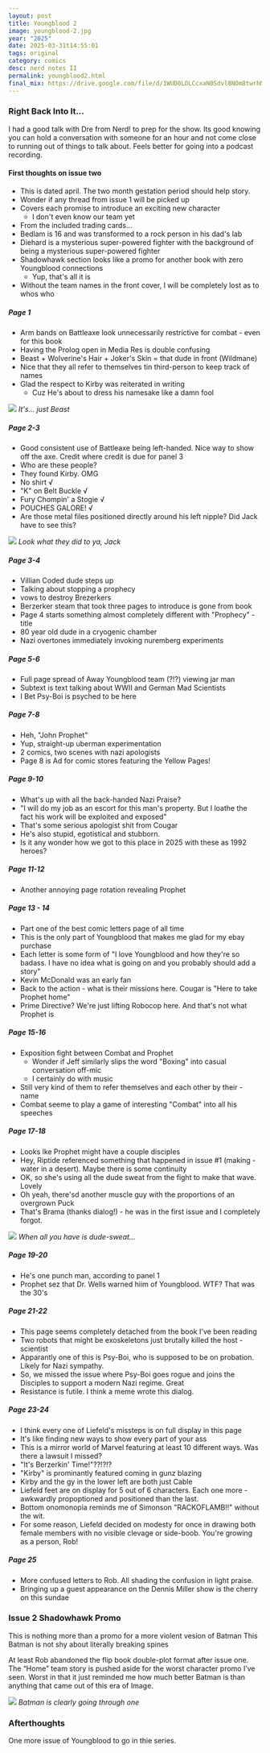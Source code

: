 ```yaml
---
layout: post
title: Youngblood 2
image: youngblood-2.jpg
year: "2025"
date: 2025-03-31t14:55:01
tags: original
category: comics
desc: nerd notes II
permalink: youngblood2.html
final_mix: https://drive.google.com/file/d/1WUD0LOLCcxaN0Sdvl8NOm8twrhMf4VUZ/view?usp=sharing
---
```


### Right Back Into It...

I had a good talk with Dre from Nerd! to prep for the show. Its good knowing you can hold a conversation with someone for an hour and not come close to running out of things to talk about. Feels better for going into a podcast recording.

#### First thoughts on issue two

- This is dated april. The two month gestation period should help story.
- Wonder if any thread from issue 1 will be picked up
- Covers each promise to introduce an exciting new character
  - I don't even know our team yet
- From the included trading cards…
- Bedlam is 16 and was transformed to a rock person in his dad's lab
- Diehard is a mysterious super-powered fighter with the background of being a mysterious super-powered fighter
- Shadowhawk section looks like a promo for another book with zero Youngblood connections
  - Yup, that's all it is
- Without the team names in the front cover, I will be completely lost as to whos who

##### Page 1

- Arm bands on Battleaxe look unnecessarily restrictive for combat - even for this book
- Having the Prolog open in Media Res is double confusing
- Beast + Wolverine's Hair + Joker's Skin = that dude in front (Wildmane)
- Nice that they all refer to themselves tin third-person to keep track of names
- Glad the respect to Kirby was reiterated in writing
  - Cuz He's about to dress his namesake like a damn fool

<div class="image-plus-caption">
  <img src="/ms_assets/images/youngblood/wildmane.jpg">
  <em>It's... just Beast</em>
</div>

##### Page 2-3
- Good consistent use of Battleaxe being left-handed. Nice way to show off the axe. Credit where credit is due for panel 3
- Who are these people?
- They found Kirby. OMG
- No shirt √
- "K" on Belt Buckle √
- Fury Chompin' a Stogie √
- POUCHES GALORE! √
- Are those metal files positioned directly around his left nipple? Did Jack have to see this?

<div class="image-plus-caption">
  <img src="/ms_assets/images/youngblood/kirby.jpg">
  <em>Look what they did to ya, Jack</em>
</div>

##### Page 3-4
- Villian Coded dude steps up
- Talking about stopping a prophecy
- vows to destroy Brezerkers 
- Berzerker steam that took three pages to introduce is gone from book
- Page 4 starts something almost completely different with "Prophecy" - title
- 80 year old dude in a cryogenic chamber
- Nazi overtones immediately invoking nuremberg experiments

##### Page 5-6
- Full page spread of Away Youngblood team (?!?) viewing jar man
- Subtext is text talking about WWII and German Mad Scientists
- I Bet Psy-Boi is psyched to be here

##### Page 7-8
- Heh, "John Prophet"
- Yup, straight-up uberman experimentation
- 2 comics, two scenes with nazi apologists
- Page 8 is Ad for comic stores featuring the Yellow Pages!

##### Page 9-10
- What's up with all the back-handed Nazi Praise?
- "I will do my job as an escort for this man's property. But I loathe the fact his work will be exploited and exposed"
- That's some serious apologist shit from Cougar
- He's also stupid, egotistical and stubborn.
- Is it any wonder how we got to this place in 2025 with these as 1992 heroes?

##### Page 11-12
- Another annoying page rotation revealing Prophet

##### Page 13 - 14
- Part one of the best comic letters page of all time
- This is the only part of Youngblood that makes me glad for my ebay purchase
- Each letter is some form of "I love Youngblood and how they're so badass. I have no idea what is going on and you probably should add a story"
- Kevin McDonald was an early fan
- Back to the action - what is their missions here. Cougar is "Here to take Prophet home"
- Prime Directive? We're just lifting Robocop here. And that's not what Prophet is

##### Page 15-16
- Exposition fight between Combat and Prophet
  - Wonder if Jeff similarly slips the word "Boxing" into casual conversation off-mic
  - I certainly do with music
- Still very kind of them to refer themselves and each other by their - name
- Combat seeme to play a game of interesting "Combat" into all his speeches

##### Page 17-18
- Looks lke Prophet might have a couple disciples
- Hey, Riptide referenced something that happened in issue #1 (making - water in a desert). Maybe there is some continuity
- OK, so she's using all the dude sweat from the fight to make that wave. Lovely
- Oh yeah, there'sd another muscle guy with the proportions of an overgrown Puck
- That's Brama (thanks dialog!) - he was in the first issue and I completely forgot.

<div class="image-plus-caption">
  <img src="/ms_assets/images/youngblood/riptide.jpg">
  <em>When all you have is dude-sweat...</em>
</div>

##### Page 19-20
- He's one punch man, according to panel 1
- Prophet sez that Dr. Wells warned hiim of Youngblood. WTF? That was the 30's

##### Page 21-22
- This page seems completely detached from the book I've been reading
- Two robots that might be exoskeletons just brutally killed the host - scientist
- Apparantly one of this is Psy-Boi, who is supposed to be on probation. Likely for Nazi sympathy.
- So, we missed the issue where Psy-Boi goes rogue and joins the Disciples to support a modern Nazi regime. Great
- Resistance is futile. I think a meme wrote this dialog.

##### Page 23-24
- I think every one of Liefeld's missteps is on full display in this page
- It's like finding new ways to show every part of your ass
- This is a mirror world of Marvel featuring at least 10 different ways. Was there a lawsuit I missed?
- "It's Berzerkin' Time!"??!?!?
- "Kirby" is prominantly featured coming in gunz blazing
- Kirby and the gy in the lower left are both just Cable
- Liefeld feet are on display for 5 out of 6 characters. Each one more - awkwardly propoptioned and positioned than the last.
- Bottom onomonopia reminds me of Simonson "RACKOFLAMB!!" without the wit.
- For some reason, Liefeld decided on modesty  for once in drawing both female members with no visible clevage or side-boob. You're growing as a person, Rob!

##### Page 25
- More confused letters to Rob. All shading the confusion in light praise.
- Bringing up a guest appearance on the Dennis Miller show is the cherry on this sundae

### Issue 2  Shadowhawk Promo

This is nothing more than a promo for a more violent vesion of Batman
This Batman is not shy about literally breaking spines 

At least Rob abandoned the flip book double-plot format after issue one. The “Home” team story is pushed aside for the worst character promo I’ve seen. Worst in that it just reminded me how much better Batman is than anything that came out of this era of Image.

<div class="image-plus-caption">
  <img src="/ms_assets/images/youngblood/shadowhawk.jpg">
  <em>Batman is clearly going through one</em>
</div>

### Afterthoughts

One more issue of Youngblood to go in thie series.

